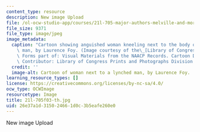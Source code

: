 ```yaml
---
content_type: resource
description: New image Upload
file: /ol-ocw-studio-app/courses/21l-705-major-authors-melville-and-morrison-fall-2003/26e37a1d315024661d0c3b5eafe260e0_21l-705f03-th.jpg
file_size: 9371
file_type: image/jpeg
image_metadata:
  caption: "Cartoon showing anguished woman kneeling next to the body of a lynched\
    \ man, by Laurence Foy. (Image courtesy of the\_[Library of Congress](http://www.loc.gov).\
    \ Forms part of: Visual Materials from the NAACP Records. Cartoon Drawings, 1920-1930.\
    \ Contributor: Library of Congress Prints and Photographs Division.)"
  credit: ''
  image-alt: Cartoon of woman next to a lynched man, by Laurence Foy.
learning_resource_types: []
license: https://creativecommons.org/licenses/by-nc-sa/4.0/
ocw_type: OCWImage
resourcetype: Image
title: 21l-705f03-th.jpg
uid: 26e37a1d-3150-2466-1d0c-3b5eafe260e0
---
```

New image Upload